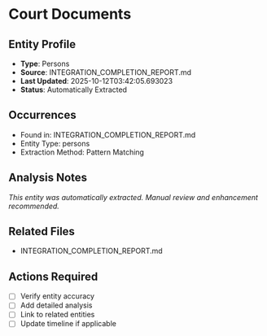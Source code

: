 # Court Documents

## Entity Profile
- **Type**: Persons
- **Source**: INTEGRATION_COMPLETION_REPORT.md
- **Last Updated**: 2025-10-12T03:42:05.693023
- **Status**: Automatically Extracted

## Occurrences
- Found in: INTEGRATION_COMPLETION_REPORT.md
- Entity Type: persons
- Extraction Method: Pattern Matching

## Analysis Notes
*This entity was automatically extracted. Manual review and enhancement recommended.*

## Related Files
- INTEGRATION_COMPLETION_REPORT.md

## Actions Required
- [ ] Verify entity accuracy
- [ ] Add detailed analysis
- [ ] Link to related entities
- [ ] Update timeline if applicable
